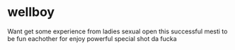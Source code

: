 # wellboy
Want get some experience from ladies sexual open this successful mesti to be fun eachother for enjoy powerful special shot da fucka
